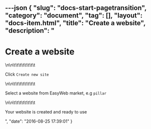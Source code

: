 ---json
{
    "slug": "docs-start-pagetransition",
    "category": "document",
    "tag": [],
    "layout": "docs-item.html",
    "title": "Create a website",
    "description": "<h1>Create a website</h1>\n\n\t\t\t\t\t\t\t\t<p>Click <code>Create new site</code></p>\n\n\t\t\t\t\t\t\t\t<p>Select a website from EasyWeb market, e.g <code>pillar</code></p>\n\n\t\t\t\t\t\t\t\t<p>Your website is created and ready to use</p>",
    "date": "2016-08-25 17:39:01"
}
---
